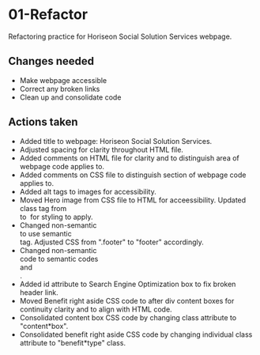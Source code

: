 # 01-Refactor

Refactoring practice for Horiseon Social Solution Services webpage. 

## Changes needed
* Make webpage accessible
* Correct any broken links
* Clean up and consolidate code

## Actions taken
* Added title to webpage: Horiseon Social Solution Services.
* Adjusted spacing for clarity throughout HTML file.
* Added comments on HTML file for clarity and to distinguish area of webpage code applies to.
* Added comments on CSS file to distinguish section of webpage code applies to.
* Added alt tags to images for accessibility.
* Moved Hero image from CSS file to HTML for acceessibility. Updated class tag from <div> to <img> for styling to apply.
* Changed non-semantic <div class="footer"> to use semantic <footer> tag. Adjusted CSS from ".footer" to "footer" accordingly.
* Changed non-semantic <div></div> code to semantic codes <article> and <section>.
* Added id attribute to Search Engine Optimization box to fix broken header link.
* Moved Benefit right aside CSS code to after div content boxes for continuity clarity and to align with HTML code.
* Consolidated content box CSS code by changing class attribute to "content*box".
* Consolidated benefit right aside CSS code by changing individual class attribute to "benefit*type" class.
